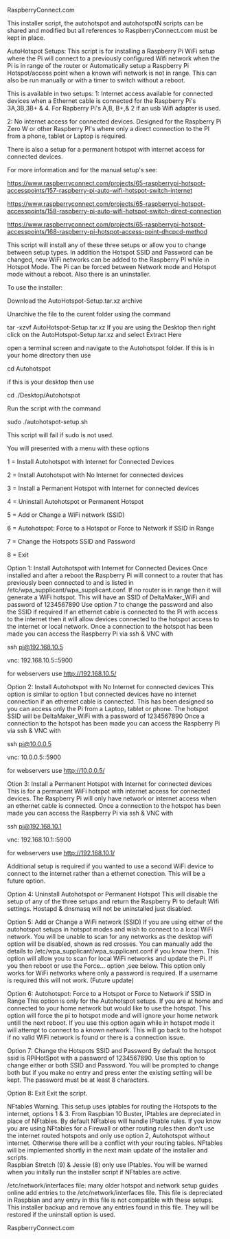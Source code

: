 RaspberryConnect.com

This installer script, the autohotspot and autohotspotN scripts can be shared and modified but all references to RaspberryConnect.com must be kept in place.

AutoHotspot Setups:
This script is for installing a Raspberry Pi WiFi setup where the Pi will connect to a previously configured Wifi network when the Pi is in range of the router or Automatically setup a Raspberry Pi Hotspot/access point when a known wifi network is not in range.
This can also be run manually or with a timer to switch without a reboot.

This is available in two setups:
1: Internet access available for connected devices when a Ethernet cable is connected for the Raspberry Pi's 3A,3B,3B+ & 4. For Rapberry Pi's A,B, B+,& 2 if an usb Wifi adapter is used.

2: No internet access for connected devices. Designed for the Raspberry Pi Zero W or other Raspberry PI's where only a direct connection to the PI from a phone, tablet or Laptop is required.

There is also a setup for a permanent hotspot with internet access for connected devices.

For more information and for the manual setup's see:

https://www.raspberryconnect.com/projects/65-raspberrypi-hotspot-accesspoints/157-raspberry-pi-auto-wifi-hotspot-switch-internet

https://www.raspberryconnect.com/projects/65-raspberrypi-hotspot-accesspoints/158-raspberry-pi-auto-wifi-hotspot-switch-direct-connection

https://www.raspberryconnect.com/projects/65-raspberrypi-hotspot-accesspoints/168-raspberry-pi-hotspot-access-point-dhcpcd-method

This script will install any of these three setups or allow you to change between setup types.
In addition the Hotspot SSID and Password can be changed, new WiFi networks can be added to the Raspberry PI while in Hotspot Mode. The Pi can be forced between Network mode and Hotspot mode without a reboot. Also there is an uninstaller.

To use the installer:

Download the AutoHotspot-Setup.tar.xz archive 

Unarchive the file to the curent folder using the command

tar -xzvf AutoHotspot-Setup.tar.xz
If you are using the Desktop then right click on the AutoHotspot-Setup.tar.xz and select Extract Here

open a terminal screen and navigate to the Autohotspot folder. If this is in your home directory then use 

cd Autohotspot

if this is your desktop then use 

cd ./Desktop/Autohotspot

Run the script with the command

sudo ./autohotspot-setup.sh

This script will fail if sudo is not used.

You will presented with a menu with these options

 1 = Install Autohotspot with Internet for Connected Devices
 
 2 = Install Autohotspot with No Internet for connected devices
 
 3 = Install a Permanent Hotspot with Internet for connected devices
 
 4 = Uninstall Autohotspot or Permanent Hotspot
 
 5 = Add or Change a WiFi network (SSID)
 
 6 = Autohotspot: Force to a Hotspot or Force to Network if SSID in Range
 
 7 = Change the Hotspots SSID and Password
 
 8 = Exit


Option 1: Install Autohotspot with Internet for Connected Devices 
Once installed and after a reboot the Raspberry Pi will connect to a router that has previously been connected to and is listed in /etc/wpa_supplicant/wpa_supplicant.conf. If no router is in range then it will generate a WiFi hotspot.
This will have an SSID of DeltaMaker_WiFi and password of 1234567890
Use option 7 to change the password and also the SSID if required
If an ethernet cable is connected to the Pi with access to the internet then it will allow devices connected to the hotspot access to the internet or local network.
Once a connection to the hotspot has been made you can access the Raspberry Pi via ssh & VNC with

ssh pi@192.168.10.5

vnc: 192.168.10.5::5900

for webservers use http://192.168.10.5/

Option 2: Install Autohotspot with No Internet for connected devices
This option is similar to option 1 but connected devices have no internet connection if an ethernet cable is connected. 
This has been designed so you can access only the Pi from a Laptop, tablet or phone.
The hotspot SSID will be DeltaMaker_WiFi with a password of 1234567890
Once a connection to the hotspot has been made you can access the Raspberry Pi via ssh & VNC with

ssh pi@10.0.0.5

vnc: 10.0.0.5::5900

for webservers use http://10.0.0.5/

Otion 3: Install a Permanent Hotspot with Internet for connected devices
This is for a permanent WiFi hotspot with internet access for connected devices.
The Raspberry Pi will only have network or internet access when an ethernet cable is connected.
Once a connection to the hotspot has been made you can access the Raspberry Pi via ssh & VNC with

ssh pi@192.168.10.1

vnc: 192.168.10.1::5900

for webservers use http://192.168.10.1/

Additional setup is required if you wanted to use a second WiFi device to connect to the internet rather than a ethernet conection. This will be a future option.

Option 4: Uninstall Autohotspot or Permanent Hotspot
This will disable the setup of any of the three setups and return the Raspberry Pi to default Wifi settings.
Hostapd & dnsmasq will not be uninstalled just disabled.

Option 5: Add or Change a WiFi network (SSID)
If you are using either of the autohotspot setups in hotspot modes and wish to connect to a local WiFi network. You will be unable to scan for any networks as the desktop wifi option will be disabled, shown as red crosses. You can manually add the details to /etc/wpa_supplicant/wpa_supplicant.conf if you know them. 
This option will allow you to scan for local WiFi networks and update the Pi. If you then reboot or use the Force... option ,see below. 
This option only works for WiFi networks where only a password is required. If a username is required this will not work. (Future update)

Option 6: Autohotspot: Force to a Hotspot or Force to Network if SSID in Range
This option is only for the Autohotspot setups.
If you are at home and connected to your home network but would like to use the hotspot. This option will force the pi to hotspot mode and will ignore your home network untill the next reboot. If you use this option again while in hotspot mode it will attempt to connect to a known network. This will go back to the hotspot if no valid WiFi network is found or there is a connection issue.
 
Option 7: Change the Hotspots SSID and Password
By default the hotspot ssid is RPiHotSpot with a password of 1234567890. Use this option to change either or both SSID and Password.
You will be prompted to change both but if you make no entry and press enter the existing setting will be kept.
The password must be at least 8 characters. 

Option 8: Exit
Exit the script.

 
NFtables Warning.
This setup uses iptables for routing the Hotspots to the internet, options 1 & 3. From Raspbian 10 Buster, IPtables are depreciated in place of NFtables. By default NFtables will handle IPtable rules. 
If you know you are using NFtables for a Firewall or other routing rules then don't use the internet routed hotspots and only use option 2, Autohotspot without internet. Otherwise there will be a conflict with your routing tables. 
NFtables will be implemented shortly in the next main update of the installer and scripts.    
Raspbian Stretch (9) & Jessie (8) only use IPtables.
You will be warned when you initally run the installer script if NFtables are active.

/etc/network/interfaces file:
many older hotspot and network setup guides online add entries to the /etc/network/interfaces file. This file is depreciated in Raspbian and any entry in this file is not compatible with these setups. This installer backup and remove any entries found in this file. They will be restored if the uninstall option is used.

RaspberryConnect.com
